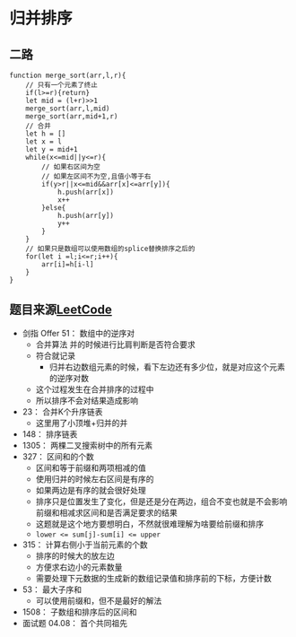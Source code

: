 # 归并排序
## 二路
```
function merge_sort(arr,l,r){
    // 只有一个元素了终止
    if(l>=r){return}
    let mid = (l+r)>>1
    merge_sort(arr,l,mid)
    merge_sort(arr,mid+1,r)
    // 合并
    let h = []
    let x = l
    let y = mid+1
    while(x<=mid||y<=r){
        // 如果右区间为空
        // 如果左区间不为空,且值小等于右
        if(y>r||x<=mid&&arr[x]<=arr[y]){
            h.push(arr[x])
            x++
        }else{
            h.push(arr[y])
            y++
        }
    }
    // 如果只是数组可以使用数组的splice替换排序之后的
    for(let i =l;i<=r;i++){
        arr[i]=h[i-l]
    }
}
```
  
## 题目来源[LeetCode](https://leetcode-cn.com/)
- 剑指 Offer 51： 数组中的逆序对
  - 合并算法 并的时候进行比肩判断是否符合要求
  - 符合就记录
    - 归并右边数组元素的时候，看下左边还有多少位，就是对应这个元素的逆序对数
  - 这个过程发生在合并排序的过程中
  - 所以排序不会对结果造成影响
- 23： 合并K个升序链表
  - 这里用了小顶堆+归并的并
- 148： 排序链表
- 1305： 两棵二叉搜索树中的所有元素
- 327： 区间和的个数
  - 区间和等于前缀和两项相减的值
  - 使用归并的时候左右区间是有序的
  - 如果两边是有序的就会很好处理
  - 排序只是位置发生了变化，但是还是分在两边，组合不变也就是不会影响前缀和相减求区间和是否满足要求的结果
  - 这题就是这个地方要想明白，不然就很难理解为啥要给前缀和排序
  - ``lower <= sum[j]-sum[i] <= upper``
- 315： 计算右侧小于当前元素的个数
  - 排序的时候大的放左边
  - 方便求右边小的元素数量
  - 需要处理下元数据的生成新的数组记录值和排序前的下标，方便计数
- 53： 最大子序和
  - 可以使用前缀和，但不是最好的解法
- 1508： 子数组和排序后的区间和
- 面试题 04.08： 首个共同祖先